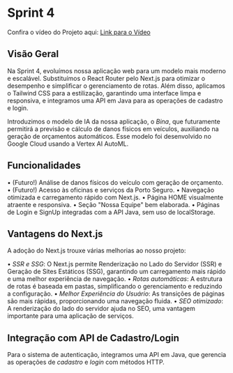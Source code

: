# Sprint 4

Confira o vídeo do Projeto aqui: [Link para o Vídeo](https://youtu.be/j04An_uHJBY)

## Visão Geral

Na Sprint 4, evoluímos nossa aplicação web para um modelo mais moderno e escalável. Substituímos o React Router pelo Next.js para otimizar o desempenho e simplificar o gerenciamento de rotas. Além disso, aplicamos o Tailwind CSS para a estilização, garantindo uma interface limpa e responsiva, e integramos uma API em Java para as operações de cadastro e login.

Introduzimos o modelo de IA da nossa aplicação, o *Bina*, que futuramente permitirá a previsão e cálculo de danos físicos em veículos, auxiliando na geração de orçamentos automáticos. Esse modelo foi desenvolvido no Google Cloud usando a Vertex AI AutoML.

## Funcionalidades

•⁠  ⁠(Futuro!) Análise de danos físicos do veículo com geração de orçamento.
•⁠  ⁠(Futuro!) Acesso às oficinas e serviços da Porto Seguro.
•⁠  ⁠Navegação otimizada e carregamento rápido com Next.js.
•⁠  ⁠Página HOME visualmente atraente e responsiva.
•⁠  ⁠Seção "Nossa Equipe" bem elaborada.
•⁠  ⁠Páginas de Login e SignUp integradas com a API Java, sem uso de localStorage.

## Vantagens do Next.js

A adoção do Next.js trouxe várias melhorias ao nosso projeto:

•⁠  ⁠*SSR e SSG*: O Next.js permite Renderização no Lado do Servidor (SSR) e Geração de Sites Estáticos (SSG), garantindo um carregamento mais rápido e uma melhor experiência de navegação.
•⁠  ⁠*Rotas automáticas*: A estrutura de rotas é baseada em pastas, simplificando o gerenciamento e reduzindo a configuração.
•⁠  ⁠*Melhor Experiência do Usuário*: As transições de páginas são mais rápidas, proporcionando uma navegação fluida.
•⁠  ⁠*SEO otimizado*: A renderização do lado do servidor ajuda no SEO, uma vantagem importante para uma aplicação de serviços.

## Integração com API de Cadastro/Login

Para o sistema de autenticação, integramos uma API em Java, que gerencia as operações de *cadastro* e *login* com métodos HTTP.
